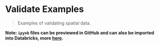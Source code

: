 # Validate Examples

> Examples of validating spatial data.

__Note: `ipynb` files can be previewed in GitHub and can also be imported into Databricks, more [here](https://docs.databricks.com/en/notebooks/notebook-export-import.html).__
